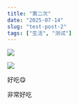 ```yaml
---
title: "第二次"
date: "2025-07-14"
slug: "test-post-2"
tags: ["生活", "测试"]
---
```

![](https://prod-files-secure.s3.us-west-2.amazonaws.com/112d0858-5090-4d34-a606-b75eb8d65fd2/112c6e9b-125a-4f71-a602-843170407767/1000201066.png?X-Amz-Algorithm=AWS4-HMAC-SHA256&X-Amz-Content-Sha256=UNSIGNED-PAYLOAD&X-Amz-Credential=ASIAZI2LB466ZZXXHLO3%2F20250724%2Fus-west-2%2Fs3%2Faws4_request&X-Amz-Date=20250724T122050Z&X-Amz-Expires=3600&X-Amz-Security-Token=IQoJb3JpZ2luX2VjEAQaCXVzLXdlc3QtMiJIMEYCIQDzwsxQBftJ%2F2J%2FoDQV9sst8Z3C4MJlPQIuiqloshM5ewIhAJu7NQBsC7w37bRpExuu79g%2F3RpGJsh%2Fw45ty78koUuyKv8DCC0QABoMNjM3NDIzMTgzODA1IgwqBFMoxH26xqPKcCgq3AP47tFs%2BA4KhPRqao4bAZUmYRDLi7ah3K%2BErYtvKxAQTWTZ3mYNXTEBFk08sXtaodxEaA9ICRao0jSaSyM2ulm%2FCDQwiGLM3CHo9%2BH%2BjZVIi2d4so072vYIfrbnOyPXJI6YdDdsJpxnGv5sljyRx69XLJaxV4ukhelQk0Imrc2bB35qKLJYtl2kmjA7bre%2FBkywv3ZpywLmhnboko5pj%2BiucsZ1eMX2Hvi%2BhIw7ENcVzx70bzqMEZtfECJIh%2B%2F8c6hnk1QCGaAdtK6T4M14Y%2FoX4wr6oZ04R2Y0FIW3h5KSEt05EWZqHMNjOYaBvxNiUsvO0tCjZHcfrKtS79ok0OdAUVj7Jp5%2B46KhL4427WAhIaNcEa8802%2F0LpsgfjjcCrSl1nLD50Ky4HaoMwlQVdRLBjiG%2F1FIC5F0qxowoMXbQNbBWL65Q3oMjFlh8neBLuUeUcXC9R9K%2BdBQDwIsNhZrDBXPlc2BuAyvLi42Qs2vQCiTHK7c2%2BfNNUJvDdE3me8g7TaNtPrdC6fAsICRUYrrDRFl2sDEqUCqIUHxMiyVV3DIqvtuyFajO4SwNsGwvW35v8VNfSBL2641LDpa%2BFWa67qXmxgAkk4OQB6n4a%2FRUJqTaC48q%2FkpnnljVzC5v4jEBjqkAe8bWEKTP3J%2Fr%2B6cDvv3Y9NQkTuWVyL6pNufiJIcnw9LTN3qEXTQGmoh1LXg%2B2AmdHEOG3Pfz2Y2lZfaumwU5otndMTXYe%2Fv5MjPoVqgqYre9KFseG%2F20NEuWqnIsZKQBmM50P4xqMYWn9jpZy9H2GVgFJRfQ5LBchdOL7s2JguBzKnKs4TMnbZ9f1KfIVEJCIlLsDGHHzSrNMH%2FvlSe6dLoh3qo&X-Amz-Signature=ad4a8cbfe6b46a867efba7fe28ffd353dca3a5a7af6ab1cafb4e1534b669b0d0&X-Amz-SignedHeaders=host&x-amz-checksum-mode=ENABLED&x-id=GetObject)


![](https://prod-files-secure.s3.us-west-2.amazonaws.com/112d0858-5090-4d34-a606-b75eb8d65fd2/ed0ded8d-aaa6-4918-a222-3cffc3f3330b/1000201056.png?X-Amz-Algorithm=AWS4-HMAC-SHA256&X-Amz-Content-Sha256=UNSIGNED-PAYLOAD&X-Amz-Credential=ASIAZI2LB466ZZXXHLO3%2F20250724%2Fus-west-2%2Fs3%2Faws4_request&X-Amz-Date=20250724T122050Z&X-Amz-Expires=3600&X-Amz-Security-Token=IQoJb3JpZ2luX2VjEAQaCXVzLXdlc3QtMiJIMEYCIQDzwsxQBftJ%2F2J%2FoDQV9sst8Z3C4MJlPQIuiqloshM5ewIhAJu7NQBsC7w37bRpExuu79g%2F3RpGJsh%2Fw45ty78koUuyKv8DCC0QABoMNjM3NDIzMTgzODA1IgwqBFMoxH26xqPKcCgq3AP47tFs%2BA4KhPRqao4bAZUmYRDLi7ah3K%2BErYtvKxAQTWTZ3mYNXTEBFk08sXtaodxEaA9ICRao0jSaSyM2ulm%2FCDQwiGLM3CHo9%2BH%2BjZVIi2d4so072vYIfrbnOyPXJI6YdDdsJpxnGv5sljyRx69XLJaxV4ukhelQk0Imrc2bB35qKLJYtl2kmjA7bre%2FBkywv3ZpywLmhnboko5pj%2BiucsZ1eMX2Hvi%2BhIw7ENcVzx70bzqMEZtfECJIh%2B%2F8c6hnk1QCGaAdtK6T4M14Y%2FoX4wr6oZ04R2Y0FIW3h5KSEt05EWZqHMNjOYaBvxNiUsvO0tCjZHcfrKtS79ok0OdAUVj7Jp5%2B46KhL4427WAhIaNcEa8802%2F0LpsgfjjcCrSl1nLD50Ky4HaoMwlQVdRLBjiG%2F1FIC5F0qxowoMXbQNbBWL65Q3oMjFlh8neBLuUeUcXC9R9K%2BdBQDwIsNhZrDBXPlc2BuAyvLi42Qs2vQCiTHK7c2%2BfNNUJvDdE3me8g7TaNtPrdC6fAsICRUYrrDRFl2sDEqUCqIUHxMiyVV3DIqvtuyFajO4SwNsGwvW35v8VNfSBL2641LDpa%2BFWa67qXmxgAkk4OQB6n4a%2FRUJqTaC48q%2FkpnnljVzC5v4jEBjqkAe8bWEKTP3J%2Fr%2B6cDvv3Y9NQkTuWVyL6pNufiJIcnw9LTN3qEXTQGmoh1LXg%2B2AmdHEOG3Pfz2Y2lZfaumwU5otndMTXYe%2Fv5MjPoVqgqYre9KFseG%2F20NEuWqnIsZKQBmM50P4xqMYWn9jpZy9H2GVgFJRfQ5LBchdOL7s2JguBzKnKs4TMnbZ9f1KfIVEJCIlLsDGHHzSrNMH%2FvlSe6dLoh3qo&X-Amz-Signature=6b22cf2acfa0c5b5b10189f45daccc0f4ec5d41b8d32d0686956f20ea3968743&X-Amz-SignedHeaders=host&x-amz-checksum-mode=ENABLED&x-id=GetObject)


好吃😋


非常好吃


